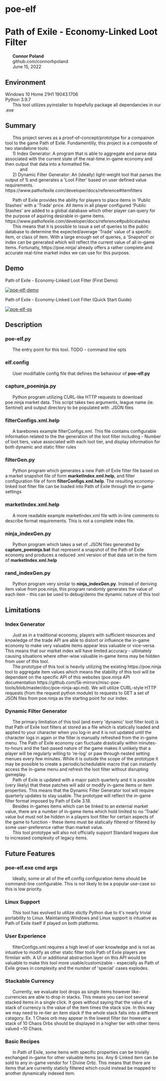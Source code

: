 # poe-elf
<h1>Path of Exile - Economy-Linked Loot Filter</h1>

<p>
	&nbsp;&nbsp;&nbsp;&nbsp;&nbsp;&nbsp;<strong>Connor Poland</strong><br />
	&nbsp;&nbsp;&nbsp;&nbsp;&nbsp;&nbsp;github.com/connorhpoland<br />
	&nbsp;&nbsp;&nbsp;&nbsp;&nbsp;&nbsp;June 15, 2022<br />
</p>

<h2>Environment</h2>
	<p>Windows 10 Home 21H1 19043.1706<br />
	Python 3.9.7<br />
		&nbsp;&nbsp;&nbsp;&nbsp;&nbsp;&nbsp;This tool utilizes pyinstaller to hopefully package all dependancies in our .exe<br />

<h2>Summary</h2>
<p>&nbsp;&nbsp;&nbsp;&nbsp;&nbsp;&nbsp;This project serves as a proof-of-concept/prototype for a compainon tool to the game Path of Exile. Fundamentilly, this project is a composite of two standalone tools:<br />
	&nbsp;&nbsp;&nbsp;&nbsp;&nbsp;&nbsp;1) Index Generator: A program that is able to aggregate and parse data associated with the current state of the real-time in-game economy and then output that data into a formatted file.<br />
		&nbsp;&nbsp;&nbsp;&nbsp;&nbsp;&nbsp;&nbsp;&nbsp;&nbsp;&nbsp;&nbsp;&nbsp;and<br />
	&nbsp;&nbsp;&nbsp;&nbsp;&nbsp;&nbsp;2) Dynamic Filter Generator: An (ideally) light-weight tool that parses the output of 1) and generates a 'Loot Filter' based on user defined value requirements. https://www.pathofexile.com/developer/docs/reference#itemfilters</p>
		
<p>&nbsp;&nbsp;&nbsp;&nbsp;&nbsp;&nbsp;Path of Exile provides the ability for players to place items in 'Public Stashes' with a 'Trade' price. All items in all player configured 'Public Stashes' are added to a global database which other player can query for the purpose of aquiring desirable in-game items. https://www.pathofexile.com/developer/docs/reference#publicstashes<br />
&nbsp;&nbsp;&nbsp;&nbsp;&nbsp;&nbsp;This means that it is possible to issue a set of queries to the public database to determine the expected/average 'Trade' value of a specific item, or class of item. With a large enough set of queries, a 'Snapshot' or index can be generated which will reflect the current value of all in-game items.
Fortunatly, https://poe.ninja/ already offers a rather complete and accurate real-time market index we can use for this purpose.</p>

<h2>Demo</h2>
<p>Path of Exile - Economy-Linked Loot Filter (First Demo)</p>

[![poe-elf-demo](https://img.youtube.com/vi/x8C3kRLIXEw/hqdefault.jpg)](https://youtu.be/x8C3kRLIXEw "Path of Exile - Economy-Linked Loot Filter (First Demo)")

<p>Path of Exile - Economy-Linked Loot Filter (Quick Start Guide)</p>

[![poe-elf-qs](https://img.youtube.com/vi/MK8llofCZBI/hqdefault.jpg)](https://youtu.be/MK8llofCZBI "Path of Exile - Economy-Linked Loot Filter (Quick Start Guide)")

<h2>Description</h2>
<h3>poe-elf.py</h3>
<p>&nbsp;&nbsp;&nbsp;&nbsp;&nbsp;&nbsp;The entry point for this tool. TODO - command line opts</p>
<h3>elf.config</h3>
<p>&nbsp;&nbsp;&nbsp;&nbsp;&nbsp;&nbsp;User modifiable config file that defines the behaviour of <strong>poe-elf.py</strong></p>
<h3>capture_poeninja.py</h3>
<p>&nbsp;&nbsp;&nbsp;&nbsp;&nbsp;&nbsp;Python program utilizing CURL-like HTTP requests to download poe.ninja market data. This script takes two arguments, league name (ie. Sentinel) and output directory to be populated with .JSON files</p>
<h3>filterConfigs.xml.help</h3>
<p>&nbsp;&nbsp;&nbsp;&nbsp;&nbsp;&nbsp;A barebones example filterConfigs.xml. This file contains configurable information related to the the generation of the loot filter including - Number of loot tiers, value associated with each loot tier, and display information for both dynamic and static filter rules</p>
<h3>filterGen.py</h3>
<p>&nbsp;&nbsp;&nbsp;&nbsp;&nbsp;&nbsp;Python program which generates a new Path of Exile filter file based on a market snapshot file of form <strong>marketIndex.xml.help</strong>, and filter configuration file of form <strong>filterConfigs.xml.help</strong>. The resulting economy-linked loot filter file can be loaded into Path of Exile through the in-game settings</p>
<h3>marketIndex.xml.help</h3>
<p>&nbsp;&nbsp;&nbsp;&nbsp;&nbsp;&nbsp;A more readable example marketIndex.xml file with in-line comments to describe format requirements. This is not a complete index file.</p>
<h3>ninja_indexGen.py</h3>
<p>&nbsp;&nbsp;&nbsp;&nbsp;&nbsp;&nbsp;Python program which takes a set of .JSON files generated by <strong>capture_poeninja.bat</strong> that represent a snapshot of the Path of Exile economy and produces a reduced .xml version of that data set in the form of <strong>marketIndex.xml.help</strong></p>
<h3>rand_indexGen.py</h3>
<p>&nbsp;&nbsp;&nbsp;&nbsp;&nbsp;&nbsp;Python program very similar to <strong>ninja_indexGen.py</strong>. Instead of deriving item value from poe.ninja, this program randomly generates the value of each item - this can be used to debug/demo the dynamic nature of this tool</p>

<h2>Limitations</h2>
<h3>Index Generator</h3>
<p>&nbsp;&nbsp;&nbsp;&nbsp;&nbsp;&nbsp;Just as in a traditional economy, players with sufficient resources and knowledge of the trade API are able to distort or influence the in-game economy to make very valuable items appear less valuable or vice-versa. This means that our market index will have limited accuracy - ultimately causing situations where other-wise valuable in-game items may be hidden from user of this tool.<br />
&nbsp;&nbsp;&nbsp;&nbsp;&nbsp;&nbsp;The prototype of this tool is heavily utilizing the existing https://poe.ninja tool to aggregate item values which means the stability of this tool will be dependant on the specific API of this websites (poe.ninja API documentation https://github.com/5k-mirrors/misc-poe-tools/blob/master/doc/poe-ninja-api.md). We will utilize CURL-style HTTP requests (from the request python module) to requests to GET a set of JSON files from poe.ninja as the starting point for our index.</p>
<h3>Dynamic Filter Generator</h3>
<p>&nbsp;&nbsp;&nbsp;&nbsp;&nbsp;&nbsp;The primary limitation of this tool (and every 'dynamic' loot filter tool) is that Path of Exile loot filters at stored as a file which is statically loaded and applied to your character when you log-in and it is not updated until the character logs in again or the filter is manually refreshed from the in-game menu. The Path of Exile economy can fluctuate drastically within minutes-to-hours and the fast-pased nature of the game makes it unlikely that a player will be regularly willing to 're-log' or paw through nested setting menues every few minutes. While it is outside the scope of the prototype it may be possible to create a periodic/schedulable macro that can instantly access the in-game menu and refresh the loot filter without disrupting gameplay.<br />
&nbsp;&nbsp;&nbsp;&nbsp;&nbsp;&nbsp;Path of Exile is updated with a major patch quarterly and it is possible (very likely) that these patches will add or modify in-game items or item properties. This means that the Dynamic Filter Generator tool will require quarterly updates to stay usable. The prototype will reflect the in-game filter format imposed by Path of Exile 3.18.<br />
&nbsp;&nbsp;&nbsp;&nbsp;&nbsp;&nbsp;Besides in-games items which can be linked to an external market value, there are a number of in-game items which hold limited to no 'Trade' value but must not be hidden in a players loot filter for certain aspects of the game to function - these items must be statically filtered or filtered by some user-preference rather than market value.<br />
&nbsp;&nbsp;&nbsp;&nbsp;&nbsp;&nbsp;This tool prototype will also not officially support Standard leagues due to increased complexity of legacy items.</p>

<h2>Future Features</h2>
<h3>poe-elf.exe cmd args</h3>
		<p>&nbsp;&nbsp;&nbsp;&nbsp;&nbsp;&nbsp;Ideally, some or all of the elf.config configuration items should be command-line configurable. This is not likely to be a popular use-case so this is low priority.</p>
<h3>Linux Support</h3>
		<p>&nbsp;&nbsp;&nbsp;&nbsp;&nbsp;&nbsp;This tool has evolved to utilize stictly Python due to it's nearly trivial portability to Linux. Maintaining Windows and Linux support is intuative as Path of Exile itself if played on both platforms.</p>
<h3>User Experience</h3>
		<p>&nbsp;&nbsp;&nbsp;&nbsp;&nbsp;&nbsp;filterConfigs.xml requires a high level of user knowledge and is not as intuative to modify as other static filter tools Path of Exile players are firmilair with. A UI or additional abstraction layer on this API would be valuable to make this tool more usable/customizable - especially as Path of Exile grows in complexity and the number of 'special' cases explodes.</p>
<h3>Stackable Currency</h3>
		<p>&nbsp;&nbsp;&nbsp;&nbsp;&nbsp;&nbsp;Currently, we evaluate loot drops as single items however like-currencies are able to drop in stacks. This means you can loot several stacked items in a single click. It goes without saying that the value of a stack of currency is the value of the item times the stack size. In this way we may need to re-tier an item stack if the whole stack falls into a different catagory. Ex. 1 Chaos orb may appear in the lowest filter tier however a stack of 10 Chaos Orbs should be displayed in a higher tier with other items valued ~10 Chaos.</p>
<h3>Basic Recipes</h3>
		<p>&nbsp;&nbsp;&nbsp;&nbsp;&nbsp;&nbsp;In Path of Exile, some items with specific properties can be trivially exchanged in-game for other valuable items (ex. Any 6-Linked item can be sold to any in-game vendor for 1 Divine Orb). This means that there are items that are currently staticly filtered which could instead be mapped to another dynamically indexed item.</p>
